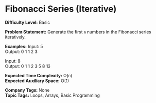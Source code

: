 # Fibonacci Series (Iterative)

**Difficulty Level:** Basic

**Problem Statement:**
Generate the first `n` numbers in the Fibonacci series iteratively.

**Examples:**
Input: 5  
Output: 0 1 1 2 3  

Input: 8  
Output: 0 1 1 2 3 5 8 13  

**Expected Time Complexity:** O(n)  
**Expected Auxiliary Space:** O(1)  

**Company Tags:** None  
**Topic Tags:** Loops, Arrays, Basic Programming
